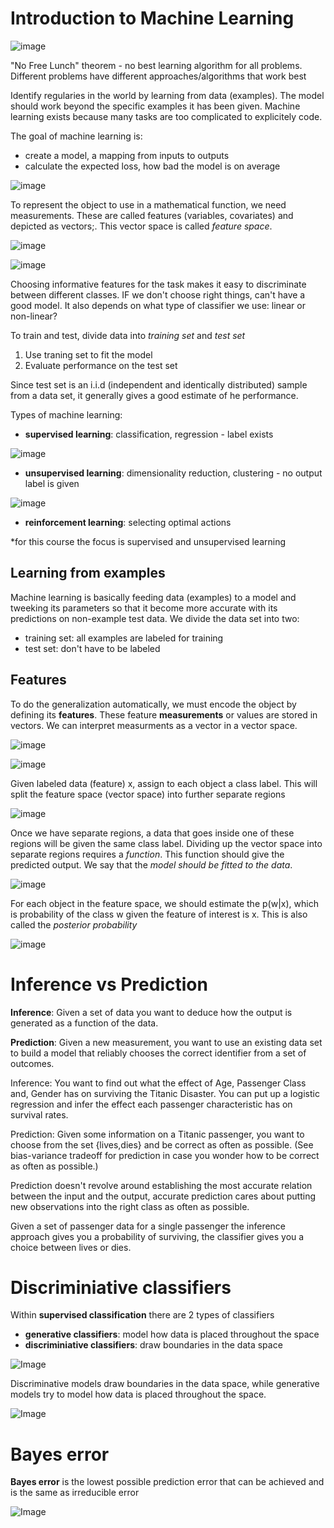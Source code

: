 # Introduction to Machine Learning

![image](../../images/roadmap.PNG)

"No Free Lunch" theorem - no best learning algorithm for all problems. Different problems have different approaches/algorithms that work best

Identify regularies in the world by learning from data (examples). The model should work beyond the specific examples it has been given. Machine learning exists because many tasks are too complicated to explicitely code.

The goal of machine learning is:
- create a model, a mapping from inputs to outputs
- calculate the expected loss, how bad the model is on average

![image](../../images/ml_process.PNG)

To represent the object to use in a mathematical function, we need measurements. These are called features (variables, covariates) and depicted as vectors;. This vector space is called *feature space*.

![image](../../images/feature_space.PNG)

![image](../../images/classifier_evaluation.PNG)

Choosing informative features for the task makes it easy to discriminate between different classes. IF we don't choose right things, can't have a good model. It also depends on what type of classifier we use: linear or non-linear?

To train and test, divide data into *training set* and *test set*
1. Use traning set to fit the model
2. Evaluate performance on the test set

Since test set is an i.i.d (independent and identically distributed) sample from a data set, it generally gives a good estimate of he performance.

Types of machine learning:
- **supervised learning**: classification, regression - label exists

![image](../../images/supervised_learning.PNG)

- **unsupervised learning**: dimensionality reduction, clustering - no output label is given

![image](../../images/unsupervised_learning.PNG)

- **reinforcement learning**: selecting optimal actions

*for this course the focus is supervised and unsupervised learning

## Learning from examples
Machine learning is basically feeding data (examples) to a model and tweeking its parameters so that it become more accurate with its predictions on non-example test data. We divide the data set into two:

- training set: all examples are labeled for training
- test set: don't have to be labeled

## Features
To do the generalization automatically, we must encode the object by defining its **features**. These feature **measurements** or values are stored in vectors. We can interpret measurments as a vector in a vector space. 

![image](../../images/classification_terms.PNG)

![image](../../images/data_as_vector.PNG)

 Given labeled data (feature) x, assign to each object a class label. This will split the feature space (vector space) into further separate regions

![image](../../images/vector_space_organized.PNG)

Once we have separate regions, a data that goes inside one of these regions will be given the same class label. Dividing up the vector space into separate regions requires a *function*. This function should give the predicted output. We say that the *model should be fitted to the data*.

![image](../../images/fitted_to_data.PNG)

For each object in the feature space, we should estimate the p(w|x), which is  probability of the class w given the feature of interest is x. This is also called the *posterior probability*

![image](../../images/pattern_recognition_pipeline.PNG)


# Inference vs Prediction
**Inference**: Given a set of data you want to deduce how the output is generated as a function of the data.

**Prediction**: Given a new measurement, you want to use an existing data set to build a model that reliably chooses the correct identifier from a set of outcomes.

Inference: You want to find out what the effect of Age, Passenger Class and, Gender has on surviving the Titanic Disaster. You can put up a logistic regression and infer the effect each passenger characteristic has on survival rates.

Prediction: Given some information on a Titanic passenger, you want to choose from the set {lives,dies}
and be correct as often as possible. (See bias-variance tradeoff for prediction in case you wonder how to be correct as often as possible.) 

Prediction doesn't revolve around establishing the most accurate relation between the input and the output, accurate prediction cares about putting new observations into the right class as often as possible.

Given a set of passenger data for a single passenger the inference approach gives you a probability of surviving, the classifier gives you a choice between lives or dies. 

# Discriminiative classifiers
Within **supervised classification** there are 2 types of classifiers
- **generative classifiers**: model how data is placed throughout the space 
- **discriminiative classifiers**:  draw boundaries in the data space

![Image](../../images/discrminiatve_generative.png)

Discriminative models draw boundaries in the data space, while generative models try to model how data is placed throughout the space.

![Image](../../images/classifiers.png)


# Bayes error
**Bayes error** is the lowest possible prediction error that can be achieved and is the same as irreducible error

![Image](../../images/bayes_error.png)